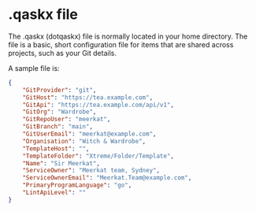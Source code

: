 # .qaskx file

The .qaskx (dotqaskx) file is normally located in 
your home directory. The file is a basic, short
configuration file for items that are shared 
across projects, such as your Git details.

A sample file is:

```json
{
    "GitProvider": "git",
    "GitHost": "https://tea.example.com",
    "GitApi": "https://tea.example.com/api/v1",
    "GitOrg": "Wardrobe",
    "GitRepoUser": "meerkat",
    "GitBranch": "main",
    "GitUserEmail": "meerkat@example.com",
    "Organisation": "Witch & Wardrobe",
    "TemplateHost": "",
    "TemplateFolder": "Xtreme/Folder/Template",
    "Name": "Sir Meerkat",
    "ServiceOwner": "Meerkat team, Sydney",
    "ServiceOwnerEmail": "Meerkat.Team@example.com",
    "PrimaryProgramLanguage": "go",
    "LintApiLevel": ""
}
```

